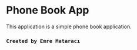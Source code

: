 # Phone Book App

This application is a simple phone book application.

### `Created by Emre Mataracı`
